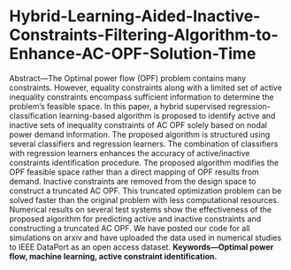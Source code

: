 # Hybrid-Learning-Aided-Inactive-Constraints-Filtering-Algorithm-to-Enhance-AC-OPF-Solution-Time
Abstract—The Optimal power flow (OPF) problem contains many constraints. However, equality constraints along with a limited set of active inequality constraints encompass sufficient information to determine the problem’s feasible space. In this paper, a hybrid supervised regression-classification learning-based algorithm is proposed to identify active and inactive sets of inequality constraints of AC OPF solely based on nodal power demand information. The proposed algorithm is structured using several classifiers and regression learners. The combination of classifiers with regression learners enhances the accuracy of active/inactive constraints identification procedure. The proposed algorithm modifies the OPF feasible space rather than a direct mapping of OPF results from demand. Inactive constraints are removed from the design space to construct a truncated AC OPF. This truncated optimization problem can be solved faster than the original problem with less computational resources. Numerical results on several test systems show the effectiveness of the proposed algorithm for predicting active and inactive constraints and constructing a truncated AC OPF. We have posted our code for all simulations on arxiv and have uploaded the data used in numerical studies to IEEE DataPort as an open access dataset. 
**Keywords—Optimal power flow, machine learning, active constraint identification.**
